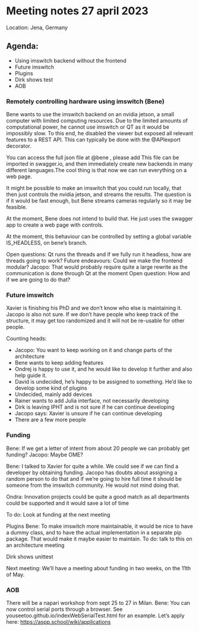 # Meeting notes 27 april 2023

Location: Jena, Germany

## Agenda:

- Using imswitch backend without the frontend
- Future imswitch
- Plugins
- Dirk shows test
- AOB

### Remotely controlling hardware using imswitch (Bene)

Bene wants to use the imswitch backend on an nvidia jetson, a small computer with limited computing resources. Due to the limited amounts of computational power, he cannot use imswitch or QT as it would be impossibly slow. To this end, he disabled the viewer but exposed all relevant features to a REST API. This can typically be done with the @APIexport decorator.

You can access the full json file at @bene  , please add
This file can be imported in swagger.io, and then immediately create new backends in many different languages.The cool thing is that now we can run everything on a web page.

It might be possible to make an imswitch that you could run locally, that then just controls the nvidia jetson, and streams the results. The question is if it would be fast enough, but Bene streams cameras regularly so it may be feasible.

At the moment, Bene does not intend to build that. He just uses the swagger app to create a web page with controls.

At the moment, this behaviour can be controlled by setting a global variable IS_HEADLESS, on bene’s branch.

Open questions:
Qt runs the threads and if we fully run it headless, how are threads going to work?
Future endeavours: Could we make the frontend modular?
Jacopo: That would probably require quite a large rewrite as the communication is done through Qt at the moment
Open question: How and if we are going to do that?


### Future imswitch

Xavier is finishing his PhD and we don’t know who else is maintaining it. Jacopo is also not sure. If we don’t have people who keep track of the structure, it may get too randomized and it will not be re-usable for other people.

Counting heads:

- Jacopo: You want to keep working on it and change parts of the architecture
- Bene wants to keep adding features
- Ondrej is happy to use it, and he would like to develop it further and also help guide it.
- David is undecided, he’s happy to be assigned to something. He’d like to develop some kind of plugins
- Undecided, mainly add devices
- Rainer wants to add Julia interface, not necessarily developing
- Dirk is leaving IPHT and is not sure if he can continue developing
- Jacopo says: Xavier is unsure if he can continue developing
- There are a few more people

### Funding

Bene: If we get a letter of intent from about 20 people we can probably get funding?
Jacopo: Maybe OME?

Bene: I talked to Xavier for quite a while. We could see if we can find a developer by obtaining funding. 
Jacopo has doubts about assigning a random person to do that and if we’re going to hire full time it should be someone from the imswitch community. He would not mind doing that.

Ondra: Innovation projects could be quite a good match as all departments could be supported and it would save a lot of time

To do:
Look at funding at the next meeting

Plugins
Bene: To make imswitch more maintainable, it would be nice to have a dummy class, and to have the actual implementation in a separate pip package. That would make it maybe easier to maintain. 
To do: talk to this on an architecture meeting

Dirk shows unittest

Next meeting:
We’ll have a meeting about funding in two weeks, on the 11th of May.

### AOB
There will be a napari workshop from sept 25 to 27 in Milan.
Bene: You can now control serial ports through a browser. See youseetoo.github.io/indexWebSerialTest.html for an example.
Let’s apply here: https://aspp.school/wiki/applications
